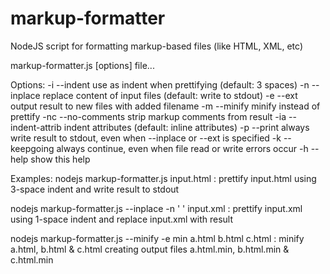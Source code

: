 # markup-formatter
NodeJS script for formatting markup-based files (like HTML, XML, etc)


markup-formatter.js [options] file...

Options:
   -i --indent <text>   use <text> as indent when prettifying (default: 3 spaces)
   -n --inplace         replace content of input files (default: write to stdout)
   -e --ext <extension> output result to new files with added filename <extension>
   -m --minify          minify instead of prettify
   -nc --no-comments    strip markup comments from result
   -ia --indent-attrib  indent attributes (default: inline attributes)
   -p --print           always write result to stdout, even when --inplace or --ext is specified
   -k --keepgoing       always continue, even when file read or write errors occur
   -h --help            show this help

Examples:
nodejs markup-formatter.js input.html
   : prettify input.html using 3-space indent and write result to stdout

nodejs markup-formatter.js --inplace -n ' ' input.xml
   : prettify input.xml using 1-space indent and replace input.xml with result

nodejs markup-formatter.js --minify -e min a.html b.html c.html
   : minify a.html, b.html & c.html creating output files a.html.min, b.html.min & c.html.min

